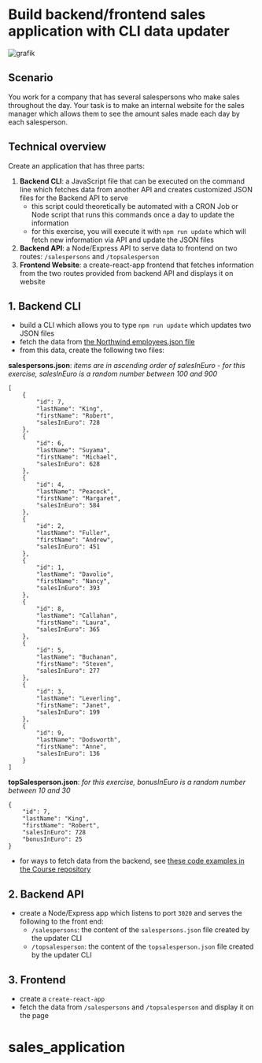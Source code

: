 # Build backend/frontend sales application with CLI data updater

![grafik](https://user-images.githubusercontent.com/446574/138274315-778d7fef-3f14-4450-9d55-627cb32c1a92.png)

## Scenario

You work for a company that has several salespersons who make sales throughout the day. Your task is to make an internal website for the sales manager which allows them to see the amount sales made each day by each salesperson. 

## Technical overview

Create an application that has three parts: 

1. **Backend CLI**: a JavaScript file that can be executed on the command line which fetches data from another API and creates customized JSON files for the Backend API to serve 
	- this script could theoretically be automated with a CRON Job or Node script that runs this commands once a day to update the information
	- for this exercise, you will execute it with `npm run update` which will fetch new information via API and update the JSON files
2. **Backend API**: a Node/Express API to serve data to frontend on two routes: `/salespersons` and `/topsalesperson`
3. **Frontend Website**: a create-react-app frontend that fetches information from the two routes provided from backend API and displays it on website

## 1. Backend CLI

- build a CLI which allows you to type `npm run update` which updates two JSON files
- fetch the data from [the Northwind employees.json file](https://raw.githubusercontent.com/graphql-compose/graphql-compose-examples/master/examples/northwind/data/json/employees.json)
- from this data, create the following two files:

**salespersons.json**: *items are in ascending order of salesInEuro* - *for this exercise, salesInEuro is a random number between 100 and 900*
```
[
	{
		"id": 7,
		"lastName": "King",
		"firstName": "Robert",
		"salesInEuro": 728
	},
	{
		"id": 6,
		"lastName": "Suyama",
		"firstName": "Michael",
		"salesInEuro": 628
	},
	{
		"id": 4,
		"lastName": "Peacock",
		"firstName": "Margaret",
		"salesInEuro": 584
	},
	{
		"id": 2,
		"lastName": "Fuller",
		"firstName": "Andrew",
		"salesInEuro": 451
	},
	{
		"id": 1,
		"lastName": "Davolio",
		"firstName": "Nancy",
		"salesInEuro": 393
	},
	{
		"id": 8,
		"lastName": "Callahan",
		"firstName": "Laura",
		"salesInEuro": 365
	},
	{
		"id": 5,
		"lastName": "Buchanan",
		"firstName": "Steven",
		"salesInEuro": 277
	},
	{
		"id": 3,
		"lastName": "Leverling",
		"firstName": "Janet",
		"salesInEuro": 199
	},
	{
		"id": 9,
		"lastName": "Dodsworth",
		"firstName": "Anne",
		"salesInEuro": 136
	}
]
```

**topSalesperson.json**: *for this exercise, bonusInEuro is a random number between 10 and 30*
```
{
	"id": 7,
	"lastName": "King",
	"firstName": "Robert",
	"salesInEuro": 728
	"bonusInEuro": 25
}
```

- for ways to fetch data from the backend, see [these code examples in the Course repository](https://github.com/FbW-D01/FbW-D01-Course/tree/main/_CODE/05.01_BE_SER/fetchDataFromBackend)

## 2. Backend API

- create a Node/Express app which listens to port `3020` and serves the following to the front end:
    - `/salespersons`: the content of the `salespersons.json` file created by the updater CLI
    - `/topsalesperson`: the content of the `topsalesperson.json` file created by the updater CLI

## 3. Frontend

- create a `create-react-app`
- fetch the data from `/salespersons` and `/topsalesperson` and display it on the page
    
# sales_application
